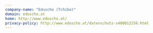 ```yaml
---
company-name: "Eduscho (Tchibo)"
domain: eduscho.at
home: http://www.eduscho.at/
privacy-policy: http://www.eduscho.at/datenschutz-s400012158.html
---
```




